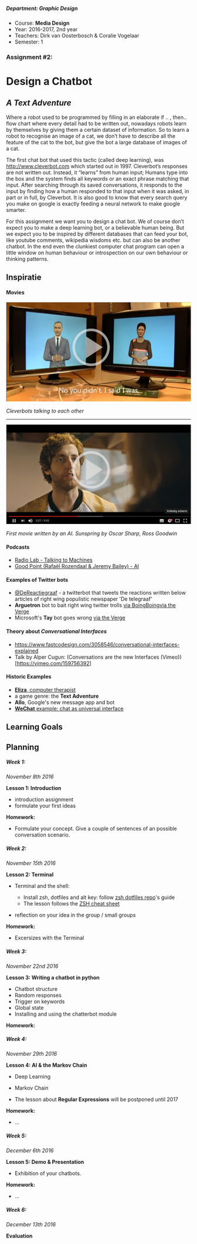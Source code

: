 ##### Department: Graphic Design

- Course: **Media Design**
- Year: 2016-2017, 2nd year
- Teachers: Dirk van Oosterbosch & Coralie Vogelaar
- Semester: 1

### Assignment #2:
# Design a Chatbot
## _A Text Adventure_

Where a robot used to be programmed by filling in an elaborate if .. , then..  flow chart where every detail had to be written out, nowadays robots learn by themselves by giving them a certain dataset of information. So to learn a robot to recognise an image of a cat, we don’t have to describe all the feature of the cat to the bot, but give the bot a large database of images of a cat. 

The first chat bot that used this tactic (called deep learning), was http://www.cleverbot.com which started out in 1997. Cleverbot’s responses are not written out. Instead, it “learns” from human input; Humans type into the box and the system finds all keywords or an exact phrase matching that input. After searching through its saved conversations, it responds to the input by finding how a human responded to that input when it was asked, in part or in full, by Cleverbot. It is also good to know that every search query you make on google is exactly feeding a neural network to make google smarter.

For this assignment we want you to design a chat bot. We of course don’t expect you to make a deep learning bot, or a believable human being. But we expect you to be inspired by different databases that can feed your bot, like youtube comments, wikipedia wisdoms etc. but can also be another chatbot. In the end even the clunkiest computer chat program can open a little window on human behaviour or introspection on our own behaviour or thinking patterns.

## Inspiratie

#### Movies

[![Cleverbot still](images/still_cleverbot.jpg)](https://www.youtube.com/watch?v=WnzlbyTZsQY)

_Cleverbots talking to each other_

----

[![Sunspring still](images/still_sunspring.jpg)](https://www.youtube.com/watch?v=LY7x2Ihqjmc)

_First movie written by an AI. Sunspring by Oscar Sharp, Ross Goodwin_

#### Podcasts

- [Radio Lab - Talking to Machines ](http://www.radiolab.org/story/137407-talking-to-machines/)
- [Good Point (Rafaël Rozendaal & Jeremy Bailey) - AI](http://www.stitcher.com/podcast/rafael-rozendaal/good-point/e/03-artificial-intelligence-48090727)

#### Examples of Twitter bots

- [@DeReactiegraaf](https://twitter.com/dereactiegraaf) - a twitterbot that tweets the reactions written below articles of right wing populistic newspaper 'De telegraaf'
- **Arguetron** bot to bait right wing twitter trolls [via BoingBoing](https://boingboing.net/2016/10/10/alt-right-trolls-argue-for-hou.html)[via the Verge](http://www.theverge.com/2016/10/7/13202794/arguetron-twitter-bot-alt-right-internet-bigots-4chan-sarah-nyberg)
- Microsoft's **Tay** bot goes wrong [via the Verge](http://www.theverge.com/2016/3/24/11297050/tay-microsoft-chatbot-racist)

#### Theory about *Conversational Interfaces*

- https://www.fastcodesign.com/3058546/conversational-interfaces-explained
- Talk by Alper Cugun: (Conversations are the new Interfaces (Vimeo))[https://vimeo.com/159756392]

#### Historic Examples

- [**Eliza**, computer therapist](http://www.manifestation.com/neurotoys/eliza.php3)
- a game genre: the **Text Adventure**
- **Allo**, Google's new message app and bot
- [**WeChat** example: chat as universal interface](http://dangrover.com/blog/2014/12/01/chinese-mobile-app-ui-trends.html#chatasui)

## Learning Goals


## Planning

##### Week 1:
*November 8th 2016*

**Lesson 1: Introduction**

- introduction assignment
- formulate your first ideas 

**Homework:**

- Formulate your concept. Give a couple of sentences of an possible conversation scenario.

##### Week 2:
*November 15th 2016*

**Lesson 2: Terminal**

- Terminal and the shell:
	- Install zsh, dotfiles and alt key: follow [zsh dotfiles repo](https://github.com/irlabs/zsh-dotfiles)'s guide
	- The lesson follows the [ZSH cheat sheet](Lesson_03_zsh.md)

- reflection on your idea in the group / small groups

**Homework:**

- Excersizes with the Terminal

##### Week 3:
*November 22nd 2016*

**Lesson 3: Writing a chatbot in python**

- Chatbot structure
- Random responses
- Trigger on keywords
- Global state
- Installing and using the chatterbot module

**Homework:**


##### Week 4:
*November 29th 2016*

**Lesson 4: AI & the Markov Chain**

- Deep Learning
- Markov Chain

- The lesson about **Regular Expressions** will be postponed until 2017

**Homework:**

- ...

##### Week 5:
*December 6th 2016*

**Lesson 5: Demo & Presentation**

- Exhibition of your chatbots.

**Homework:**

- ...

##### Week 6:
*December 13th 2016*

**Evaluation**




